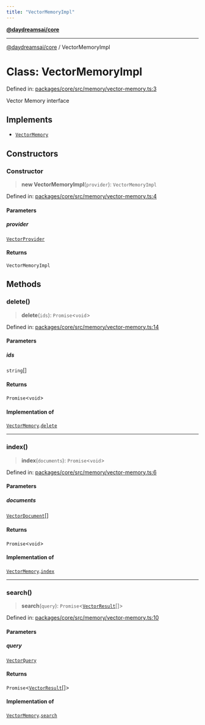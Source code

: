 ```yaml
---
title: "VectorMemoryImpl"
---
```


[**@daydreamsai/core**](./api-reference.md)

***

[@daydreamsai/core](./api-reference.md) / VectorMemoryImpl

# Class: VectorMemoryImpl

Defined in: [packages/core/src/memory/vector-memory.ts:3](https://github.com/dojoengine/daydreams/blob/95678f46ea3908883ec80d853a28c9f23ca4f5c2/packages/core/src/memory/vector-memory.ts#L3)

Vector Memory interface

## Implements

- [`VectorMemory`](./VectorMemory.md)

## Constructors

### Constructor

> **new VectorMemoryImpl**(`provider`): `VectorMemoryImpl`

Defined in: [packages/core/src/memory/vector-memory.ts:4](https://github.com/dojoengine/daydreams/blob/95678f46ea3908883ec80d853a28c9f23ca4f5c2/packages/core/src/memory/vector-memory.ts#L4)

#### Parameters

##### provider

[`VectorProvider`](./VectorProvider.md)

#### Returns

`VectorMemoryImpl`

## Methods

### delete()

> **delete**(`ids`): `Promise`\<`void`\>

Defined in: [packages/core/src/memory/vector-memory.ts:14](https://github.com/dojoengine/daydreams/blob/95678f46ea3908883ec80d853a28c9f23ca4f5c2/packages/core/src/memory/vector-memory.ts#L14)

#### Parameters

##### ids

`string`[]

#### Returns

`Promise`\<`void`\>

#### Implementation of

[`VectorMemory`](./VectorMemory.md).[`delete`](VectorMemory.md#delete)

***

### index()

> **index**(`documents`): `Promise`\<`void`\>

Defined in: [packages/core/src/memory/vector-memory.ts:6](https://github.com/dojoengine/daydreams/blob/95678f46ea3908883ec80d853a28c9f23ca4f5c2/packages/core/src/memory/vector-memory.ts#L6)

#### Parameters

##### documents

[`VectorDocument`](./VectorDocument.md)[]

#### Returns

`Promise`\<`void`\>

#### Implementation of

[`VectorMemory`](./VectorMemory.md).[`index`](VectorMemory.md#index)

***

### search()

> **search**(`query`): `Promise`\<[`VectorResult`](./VectorResult.md)[]\>

Defined in: [packages/core/src/memory/vector-memory.ts:10](https://github.com/dojoengine/daydreams/blob/95678f46ea3908883ec80d853a28c9f23ca4f5c2/packages/core/src/memory/vector-memory.ts#L10)

#### Parameters

##### query

[`VectorQuery`](./VectorQuery.md)

#### Returns

`Promise`\<[`VectorResult`](./VectorResult.md)[]\>

#### Implementation of

[`VectorMemory`](./VectorMemory.md).[`search`](VectorMemory.md#search)
